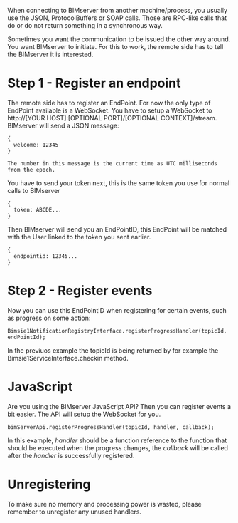 When connecting to BIMserver from another machine/process, you usually use the JSON, ProtocolBuffers or SOAP calls. Those are RPC-like calls that do or do not return something in a synchronous way.

Sometimes you want the communication to be issued the other way around. You want BIMserver to initiate. For this to work, the remote side has to tell the BIMserver it is interested.

# Step 1 - Register an endpoint

The remote side has to register an EndPoint. For now the only type of EndPoint available is a WebSocket. You have to setup a WebSocket to http://[YOUR HOST]:[OPTIONAL PORT]/[OPTIONAL CONTEXT]/stream. BIMserver will send a JSON message:
```
{
  welcome: 12345
}

The number in this message is the current time as UTC milliseconds from the epoch.
```
You have to send your token next, this is the same token you use for normal calls to BIMserver
```
{
  token: ABCDE...
}
```
Then BIMserver will send you an EndPointID, this EndPoint will be matched with the User linked to the token you sent earlier.
```
{
  endpointid: 12345...
}
```

# Step 2 - Register events

Now you can use this EndPointID when registering for certain events, such as progress on some action:
``` 
Bimsie1NotificationRegistryInterface.registerProgressHandler(topicId, endPointId);
```

In the previuos example the topicId is being returned by for example the Bimsie1ServiceInterface.checkin method.

# JavaScript

Are you using the BIMserver JavaScript API? Then you can register events a bit easier. The API will setup the WebSocket for you.

```
bimServerApi.registerProgressHandler(topicId, handler, callback);
```

In this example, *handler* should be a function reference to the function that should be executed when the progress changes, the *callback* will be called after the *handler* is successfully registered.

# Unregistering

To make sure no memory and processing power is wasted, please remember to unregister any unused handlers.